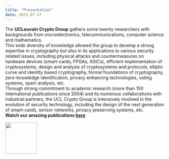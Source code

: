 ```yaml
---
title: "Presentation"
date: 2023-07-27
---
```


The **UCLouvain Crypto Group** gathers some twenty researchers with backgrounds from microelectronics, telecommunications, computer science and mathematics.  
This wide diversity of knowledge allowed the group to develop a strong expertise in cryptography but also in its applications to various security related issues, including physical attacks and countermeasures on hardware devices (smart-cards, FPGAs, ASICs), efficient implementation of cryptosystems, design and analysis of cryptosystems and protocols, elliptic curve and identity based cryptography, formal foundations of cryptography, zero-knowledge identification, privacy enhancing technologies, voting systems, spam analysis, etc.  
Through strong commitment to academic research (more than 150 international publications since 2004) and its numerous collaborations with industrial partners, the UCL Crypto Group is intensively involved in the evolution of security technology, including the design of the next generation of smart-cards, sensor networks, privacy preserving systems, etc.  
**Watch our amazing publications [here](http://sites.uclouvain.be/tools/export/export.py?q=%20%28sm_creator%3A%22Standaert%2C%20Fran%C3%A7ois-Xavier%22%20OR%20sm_creator%3A%22Pereira%2C%20Olivier%22%29&s=sm_date%20desc&n=999999&f=html)**
    

 <a href="http://enmieux.be"><img src="https://europe.wallonie.be/themes/custom/spw/assets/img/logo_feder_wallonie.png" style="height:100px;"></a>